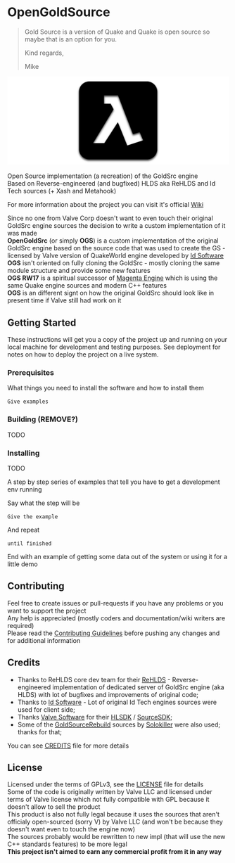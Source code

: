 # OpenGoldSource

>Gold Source is a version of Quake and Quake is open source so maybe that is an option for you.
>
>Kind regards,
>
>Mike

![OGS Logo](docs/OGSLogo1280x512.png?raw=true "OGS Logo")

Open Source implementation (a recreation) of the GoldSrc engine   
Based on Reverse-engineered (and bugfixed) HLDS aka ReHLDS and Id Tech sources (+ Xash and Metahook)

For more information about the project you can visit it's official [Wiki](https://github.com/Sh1ft0x0EF/OpenGoldSrc/wiki)

Since no one from Valve Corp doesn't want to even touch their original GoldSrc engine sources the decision to write a custom implementation of it was made  
**OpenGoldSrc** (or simply **OGS**) is a custom implementation of the original GoldSrc engine based on the source code that was
used to create the GS - licensed by Valve version of QuakeWorld engine developed by [Id Software](https://github.com/id-Software)  
**OGS** isn't oriented on fully cloning the GoldSrc - mostly cloning the same module structure and provide some new features  
**OGS RW17** is a spiritual successor of [Magenta Engine](https://github.com/headcrab-garage/magenta) which is using the same Quake engine sources and modern C++ features    
**OGS** is an different signt on how the original GoldSrc should look like in present time if Valve still had work on it

## Getting Started

These instructions will get you a copy of the project up and running on your local machine for development and testing purposes. See deployment for notes on how to deploy the project on a live system.

### Prerequisites

What things you need to install the software and how to install them

```
Give examples
```

### Building (REMOVE?)

TODO

### Installing

TODO

A step by step series of examples that tell you have to get a development env running

Say what the step will be

```
Give the example
```

And repeat

```
until finished
```

End with an example of getting some data out of the system or using it for a little demo

## Contributing

Feel free to create issues or pull-requests if you have any problems or you want to support the project  
Any help is appreciated (mostly coders and documentation/wiki writers are required)  
Please read the [Contributing Guidelines](CONTRIBUTING.md) before pushing any changes and for additional information

## Credits

* Thanks to ReHLDS core dev team for their [ReHLDS](https://github.com/dreamstalker/rehlds) - Reverse-engineered implementation of dedicated server of GoldSrc engine (aka HLDS) with lot of bugfixes and improvements of original code;
* Thanks to [Id Software](https://github.com/id-Software) - Lot of original Id Tech engines sources were used for client side;
* Thanks [Valve Software](https://github.com/ValveSoftware) for their [HLSDK](https://github.com/ValveSoftware/halflife) / [SourceSDK](https://github.com/ValveSoftware/source-sdk-2013);
* Some of the [GoldSourceRebuild](https://github.com/headcrab-garage/GoldSourceRebuild) sources by [Solokiller](https://github.com/SamVanheer) were also used; thanks for that;

You can see [CREDITS](CREDITS.md) file for more details

## License

Licensed under the terms of GPLv3, see the [LICENSE](LICENSE) file for details  
Some of the code is originally written by Valve LLC and licensed under terms of Valve license which not fully compatible with GPL because it doesn't allow to sell the product  
This product is also not fully legal because it uses the sources that aren't officialy open-sourced (sorry V) by Valve LLC (and won't be because they doesn't want even to touch the engine now)  
The sources probably would be rewritten to new impl (that will use the new C++ standards features) to be more legal  
**This project isn't aimed to earn any commercial profit from it in any way**